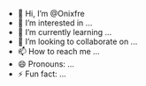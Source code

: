 - 👋 Hi, I’m @Onixfre
- 👀 I’m interested in ...
- 🌱 I’m currently learning ...
- 💞️ I’m looking to collaborate on ...
- 📫 How to reach me ...
- 😄 Pronouns: ...
- ⚡ Fun fact: ...

<!---
Onixfre/Onixfre is a ✨ special ✨ repository because its `README.md` (this file) appears on your GitHub profile.
You can click the Preview link to take a look at your changes.
--->
